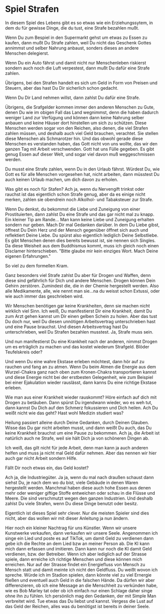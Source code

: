 # Spiel Strafen
In diesem Spiel des Lebens gibt es so etwas wie ein Erziehungssytem, in dem du für gewisse Dinge, die du tust, eine Strafe bezahlen mußt.

Wenn Du zum Bespiel in den Supermarkt gehst um etwas zu Essen zu kaufen, dann mußt Du Strafe zahlen, weil Du nicht das Geschenk Gottes annimmst und selber Nahrung anbaust, sonders dieses an andere Menschen delegierst.

Wenn Du ein Auto fährst und damit nicht nur Menschenleben riskierst sondern auch noch die Luft verpestest, dann mußt Du dafür eine Strafe zahlen.

Übrigens, bei den Strafen handelt es sich um Geld in Form von Preisen und Steuern, aber das hast Du Dir sicherlich schon gedacht.

Wenn Du Dir Land nehmen willst, dann zahlst Du dafür eine Strafe.

Übrigens, die Srafgelder kommen immer den anderen Menschen zu Gute, denen Du wie im obigen Fall das Land wegnimmst, denn die haben dadurch weniger Land zur Verfügung und können dann keine Nahrung selber anbauen und keine Häuser dort hinstellen um sich zu schützen. Diese Menschen werden sogar von den Reichen, also denen, die viel Strafen zahlen müssen, und deshalb auch viel Geld brauchen, verachtet.
Sie stellen diese Menschen als Schmarotzer hin. Und das obwohl gerade diese Menschen es verstanden haben, das Gott nicht von uns wollte, das wir den ganzen Tag mit Arbeit verschwenden. Gott hat uns Fülle gegeben. Es gibt genug Essen auf dieser Welt, und sogar viel davon muß weggeschmissen werden.

Du musst eine Strafe zahlen, wenn Du in den Urlaub fährst. Würdest Du, wie Gott es für alle Menschen vorgesehen hat, nicht arbeiten, dann müsstest Du auch keinen Urlaub machen, um dich davon zu erholen.

Was gibt es noch für Stafen?
Ach ja, wenn du Nervengift trinkst oder rauchst ist das eigentlich schon Strafe genug, aber da es einige nicht merken, zahlen sie obendrein noch Alkolhol- und Tabaksteuer zur Strafe.

Wenn Du denkst, du bekommst die Liebe und Zuneigung von einer Prostituierten, dann zahlst Du eine Strafe und das gar nicht mal zu knapp. Ein kleiner Tip am Rande... Man kann keine Liebe und Zuneigung erhalten sondern nur geben. Mach Dir mal Gedanken darüber. In dem Du Liebe gibst, öffnest Du Dein Herz und der Mensch gegenüber öffnet sich auch und reflektiert Deine Liebe. Du spürst also eigentlich lediglich Deine Selbstliebe.
Es gibt Menschen denen dies bereits bewusst ist, sie nennen sich Singles.
Da diese Weisheit aus dem Buddhismus kommt, muss ich gleich noch einen Disclamer hinterschieben.
"Bitte glaube mir kein einziges Wort. Mach Deine eigenen Erfahrungen."

So viel zu dem formellen Kram.

Ganz besonders viel Strafe zahlst Du aber für Drogen und Waffen, denn diese sind gefährlich für Dich und andere Menschen. Drogen können Dein Gehirn zerstören. Zumindest die, die in der Chemie hergestellt werden. Also alle Medikamente, alle, wie nennt man sie...na du weisst schon Extussi, oder wie auch immer das geschrieben wird.

Wir Menschen benötigen gar keine Krankheiten, denn sie machen nicht wirklich viel Sinn.
Ich weiß, Du manifestierst Dir eine Krankheit, damit Du zum Arzt gehen kannst um Dir einen gelben Schein zu holen. Aber das tust Du doch nur, weil Du diesen unnötigen Arbeitsvertrag unterschrieben hast und eine Pause brauchst.
Und diesen Arbeitsvertrag hast Du unterschrieben, weil Du Strafen bezahlen musstest.
Ja, Strafe muss sein.

Und nun manifestierst Du eine Krankheit nach der anderen, nimmst Drogen um es erträglich zu machen und das kostet wiederum Strafgeld. Blöder Teufelskreis oder?

Und wenn Du eine wahre Ekstase erleben möchtest, dann hör auf zu rauchen und fang an zu atmen.
Wenn Du beim Atmen die Energie aus dem Wurzel-Chakra ganz nach oben zum Kronen-Chakra transportieren kannst und diese Energie nicht bei der erstbesten Gelegenheit, wie zum Beispiel bei einer Ejakulation wieder rauslässt, dann kanns Du eine richtige Ekstase erleben.

Wie man aus einer Krankheit wieder rauskommt?
Höre einfach auf dich mit Drogen zu betäuben.
Dann spürst Du irgendwann wieder, wo es weh tut, dann kannst Du Dich auf den Schmerz fokussieren und Dich heilen.
Ach Du weißt nicht wie das geht?
Hast wohl Medizin studiert was?

Heilung passiert alleine durch Deine Gedanken, durch Deinen Glauben. Wisse das Du gar nicht arbeiten musst, und dann weißt Du auch, das Du keine Krankheit brauchst um eine Pause zu bekommen.
Ach ja, die Arbeit ist natürlich auch ne Strafe, weil sie hält Dich ja von schöneren Dingen ab.

Ich weiß, das gilt nicht für jede Arbeit, denn man kann ja auch anderen helfen und muss ja nicht mal Geld dafür nehmen.
Aber das nennen wir hier auch gar nicht Arbeit sondern Hilfe.

Fällt Dir noch etwas ein, das Geld kostet?

Ach ja, die Industriegüter. Ja ja, wenn du mal nach draußen schaust dann siehst Du, je nach dem wo du bist, viele Gebäude in denen Waren hergestellt werden. Manchmal haben diese auch hohe Essen aus denen mehr oder weniger giftige Stoffe entweichen oder schau in die Flüsse und Meere. Die sind verschmutzt wegen den ganzen Industrien.
Und deshalb zahlst Du viele Strafen, wenn Du diese Dinge benutzt oder besitz.

Eigentlich ist dieses Spiel sehr clever.
Nur die meisten Spieler sind dies nicht, aber das wollen wir mit dieser Anleitung ja nun ändern. 

Hier noch ein kleiner Nachtrag für uns Künstler.
Wenn wir unsere Kunstwerke verkaufen, dann verkaufen wir unsere Seele.
Angenommen ich singe ein Lied und poste es auf TikTok, um damit Geld zu verdienen dann gebe ich die Rechte an dem Lied bzw an meiner Person ab.
Die KI kann mich dann erfassen und imitieren.
Dann kann nur noch die KI damit Geld verdienen, bzw. der Betreiber.
Wenn ich aber lediglich auf der Strasse spiele, dann erreiche ich richtige Menschen und diese können mich erreichen.
Nur auf der Strasse findet ein Energiefluss von Mensch zu Mensch statt und damit meinte ich nicht den Geldfluss.
Du weißt wovon ich spreche.
Würde ich im Stadion spielen, dann könnte viel zu viel Ernergie fließen und eventuell auch Geld in die falschen Hände.
Da dürfen wir aber differenzieren, ob ich eine Message an die Menschheit zu verkünden habe, wie es Bob Marley tat oder ob ich einfach nur einen Schlage daher singe ohne ihn zu fühlen.
Ich persönlich mag den Gedanken, der mit Simple Man verbreitet wird.
Tue etwas das Du liebst und kannst. Vergess die Lust auf das Geld der Reichen, alles was du benötigst ist bereits in deiner Seele. 